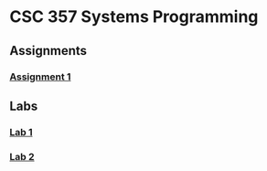 # CSC 357 Systems Programming

## Assignments
### [Assignment 1](https://github.com/keen-cp/cpe-357-assignment-1-ishaansathaye)

## Labs
### [Lab 1](https://github.com/keen-cp/cpe-357-lab-1-ishaansathaye)
### [Lab 2](https://github.com/keen-cp/cpe-357-lab-2-ishaansathaye)
